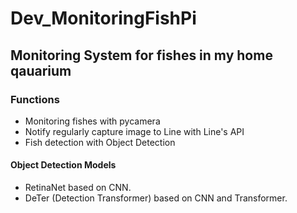 # Dev_MonitoringFishPi
## Monitoring System for fishes in my home qauarium

### Functions
+ Monitoring fishes with pycamera
+ Notify regularly capture image to Line with Line's API
+ Fish detection with Object Detection

#### Object Detection Models
+ RetinaNet based on CNN.
+ DeTer (Detection Transformer) based on CNN and Transformer.

